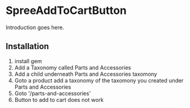 # SpreeAddToCartButton

Introduction goes here.

## Installation

1.  install gem
2.  Add a Taxonomy called Parts and Accessories
3.  Add a child underneath Parts and Accessories taxomony
4.  Goto a product add a taxonomy of the taxomony you created under Parts and Accessories
5.  Goto '/parts-and-accessories'
6.  Button to add to cart does not work


